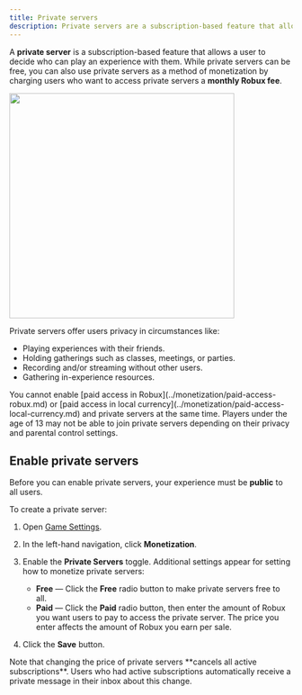 ```yaml
---
title: Private servers
description: Private servers are a subscription-based feature that allows users to decide who can play an experience with them.
---
```


A **private server** is a subscription-based feature that allows a user to decide who can play an experience with them. While private servers can be free, you can also use private servers as a method of monetization by charging users who want to access private servers a **monthly Robux fee**.

<img src="../../assets/monetization/private-servers/Example-Purchase-Dialog.png" width="400" />

Private servers offer users privacy in circumstances like:

- Playing experiences with their friends.
- Holding gatherings such as classes, meetings, or parties.
- Recording and/or streaming without other users.
- Gathering in-experience resources.

<Alert severity="warning">
You cannot enable [paid access in Robux](../monetization/paid-access-robux.md) or [paid access in local currency](../monetization/paid-access-local-currency.md) and private servers at the same time.
</Alert>

<Alert severity="warning">
Players under the age of 13 may not be able to join private servers depending on their privacy and parental control settings.
</Alert>

## Enable private servers

Before you can enable private servers, your experience must be **public** to all users.

To create a private server:

1. Open [Game Settings](../../studio/game-settings.md).
1. In the left-hand navigation, click **Monetization**.
1. Enable the **Private Servers** toggle. Additional settings appear for setting how to monetize private servers:

   - **Free** &mdash; Click the **Free** radio button to make private servers free to all.
   - **Paid** &mdash; Click the **Paid** radio button, then enter the amount of Robux you want users to pay to access the private server. The price you enter affects the amount of Robux you earn per sale.

1. Click the **Save** button.

<Alert severity="warning">
Note that changing the price of private servers **cancels all active subscriptions**. Users who had active subscriptions automatically receive a private message in their inbox about this change.
</Alert>
